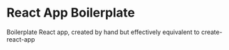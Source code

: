 # React App Boilerplate

Boilerplate React app, created by hand but effectively equivalent to create-react-app
